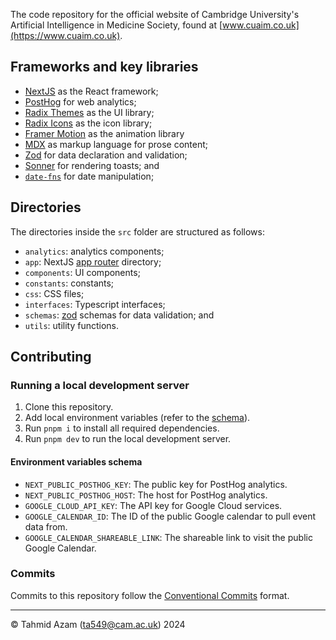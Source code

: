 The code repository for the official website of Cambridge University's Artificial Intelligence in Medicine Society, found at [www.cuaim.co.uk](https://www.cuaim.co.uk).

## Frameworks and key libraries

- [NextJS](https://nextjs.org) as the React framework;
- [PostHog](https://posthog.com) for web analytics;
- [Radix Themes](https://www.radix-ui.com) as the UI library;
- [Radix Icons](https://www.radix-ui.com/icons) as the icon library;
- [Framer Motion](https://www.framer.com/motion/) as the animation library
- [MDX](https://mdxjs.com) as markup language for prose content;
- [Zod](https://zod.dev) for data declaration and validation;
- [Sonner](https://sonner.emilkowal.ski) for rendering toasts; and
- [`date-fns`](https://date-fns.org) for date manipulation;

## Directories

The directories inside the `src` folder are structured as follows:

- `analytics`: analytics components;
- `app`: NextJS [app router](https://nextjs.org/docs/app/building-your-application/routing) directory;
- `components`: UI components;
- `constants`: constants;
- `css`: CSS files;
- `interfaces`: Typescript interfaces;
- `schemas`: [zod](https://zod.dev) schemas for data validation; and
- `utils`: utility functions.

## Contributing

### Running a local development server

1. Clone this repository.
2. Add local environment variables (refer to the [schema](#environment-variables-schema)).
3. Run `pnpm i` to install all required dependencies.
4. Run `pnpm dev` to run the local development server.

#### Environment variables schema

- `NEXT_PUBLIC_POSTHOG_KEY`: The public key for PostHog analytics.
- `NEXT_PUBLIC_POSTHOG_HOST`: The host for PostHog analytics.
- `GOOGLE_CLOUD_API_KEY`: The API key for Google Cloud services.
- `GOOGLE_CALENDAR_ID`: The ID of the public Google calendar to pull event data from.
- `GOOGLE_CALENDAR_SHAREABLE_LINK`: The shareable link to visit the public Google Calendar.

### Commits

Commits to this repository follow the [Conventional Commits](https://www.conventionalcommits.org/en/v1.0.0/) format.

---

© Tahmid Azam ([ta549@cam.ac.uk](mailto:ta549@cam.ac.uk)) 2024
